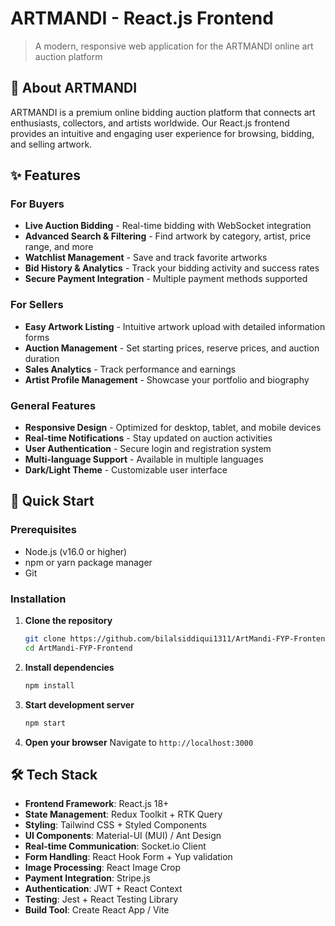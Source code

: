 # ARTMANDI - React.js Frontend

> A modern, responsive web application for the ARTMANDI online art auction platform

## 🎨 About ARTMANDI

ARTMANDI is a premium online bidding auction platform that connects art enthusiasts, collectors, and artists worldwide. Our React.js frontend provides an intuitive and engaging user experience for browsing, bidding, and selling artwork.

## ✨ Features

### For Buyers
- **Live Auction Bidding** - Real-time bidding with WebSocket integration
- **Advanced Search & Filtering** - Find artwork by category, artist, price range, and more
- **Watchlist Management** - Save and track favorite artworks
- **Bid History & Analytics** - Track your bidding activity and success rates
- **Secure Payment Integration** - Multiple payment methods supported

### For Sellers
- **Easy Artwork Listing** - Intuitive artwork upload with detailed information forms
- **Auction Management** - Set starting prices, reserve prices, and auction duration
- **Sales Analytics** - Track performance and earnings
- **Artist Profile Management** - Showcase your portfolio and biography

### General Features
- **Responsive Design** - Optimized for desktop, tablet, and mobile devices
- **Real-time Notifications** - Stay updated on auction activities
- **User Authentication** - Secure login and registration system
- **Multi-language Support** - Available in multiple languages
- **Dark/Light Theme** - Customizable user interface

## 🚀 Quick Start

### Prerequisites
- Node.js (v16.0 or higher)
- npm or yarn package manager
- Git

### Installation

1. **Clone the repository**
   ```bash
   git clone https://github.com/bilalsiddiqui1311/ArtMandi-FYP-Frontend.git
   cd ArtMandi-FYP-Frontend
   ```

2. **Install dependencies**
   ```bash
   npm install
   ```
4. **Start development server**
   ```bash
   npm start
   ```

5. **Open your browser**
   Navigate to `http://localhost:3000`

## 🛠 Tech Stack

- **Frontend Framework**: React.js 18+
- **State Management**: Redux Toolkit + RTK Query
- **Styling**: Tailwind CSS + Styled Components
- **UI Components**: Material-UI (MUI) / Ant Design
- **Real-time Communication**: Socket.io Client
- **Form Handling**: React Hook Form + Yup validation
- **Image Processing**: React Image Crop
- **Payment Integration**: Stripe.js
- **Authentication**: JWT + React Context
- **Testing**: Jest + React Testing Library
- **Build Tool**: Create React App / Vite